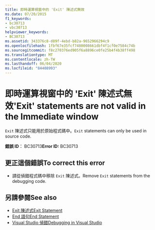 ```yaml
---
title: 即時運算視窗中的 'Exit' 陳述式無效
ms.date: 07/20/2015
f1_keywords:
- bc30713
- vbc30713
helpviewer_keywords:
- BC30713
ms.assetid: 343376c8-d89f-4ebd-b82a-9652966294c9
ms.openlocfilehash: 1fbf67e35fcf7480008661dbf4f1cf0e7584c74b
ms.sourcegitcommit: f8c270376ed905f6a8896ce0fe25b4f4b38ff498
ms.translationtype: MT
ms.contentlocale: zh-TW
ms.lasthandoff: 06/04/2020
ms.locfileid: "84408993"
---
```

# <a name="exit-statements-are-not-valid-in-the-immediate-window"></a><span data-ttu-id="46912-102">即時運算視窗中的 'Exit' 陳述式無效</span><span class="sxs-lookup"><span data-stu-id="46912-102">'Exit' statements are not valid in the Immediate window</span></span>
<span data-ttu-id="46912-103">`Exit` 陳述式只能用於原始程式碼中。</span><span class="sxs-lookup"><span data-stu-id="46912-103">`Exit` statements can only be used in source code.</span></span>  
  
 <span data-ttu-id="46912-104">**錯誤 ID︰** BC30713</span><span class="sxs-lookup"><span data-stu-id="46912-104">**Error ID:** BC30713</span></span>  
  
## <a name="to-correct-this-error"></a><span data-ttu-id="46912-105">更正這個錯誤</span><span class="sxs-lookup"><span data-stu-id="46912-105">To correct this error</span></span>  
  
- <span data-ttu-id="46912-106">請從偵錯程式碼中移除 `Exit` 陳述式。</span><span class="sxs-lookup"><span data-stu-id="46912-106">Remove `Exit` statements from the debugging code.</span></span>  
  
## <a name="see-also"></a><span data-ttu-id="46912-107">另請參閱</span><span class="sxs-lookup"><span data-stu-id="46912-107">See also</span></span>

- [<span data-ttu-id="46912-108">Exit 陳述式</span><span class="sxs-lookup"><span data-stu-id="46912-108">Exit Statement</span></span>](../language-reference/statements/exit-statement.md)
- [<span data-ttu-id="46912-109">End 語句</span><span class="sxs-lookup"><span data-stu-id="46912-109">End Statement</span></span>](../language-reference/statements/end-statement.md)
- [<span data-ttu-id="46912-110">Visual Studio 偵錯</span><span class="sxs-lookup"><span data-stu-id="46912-110">Debugging in Visual Studio</span></span>](/visualstudio/debugger/debugger-feature-tour)
